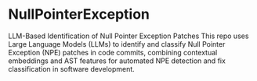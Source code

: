 # NullPointerException
LLM-Based Identification of Null Pointer Exception Patches This repo uses Large Language Models (LLMs) to identify and classify Null Pointer Exception (NPE) patches in code commits, combining contextual embeddings and AST features for automated NPE detection and fix classification in software development.
